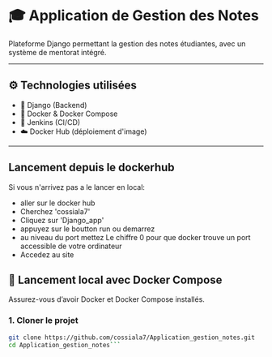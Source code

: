 # 🎓 Application de Gestion des Notes

Plateforme Django permettant la gestion des notes étudiantes, avec un système de mentorat intégré.

---

## ⚙️ Technologies utilisées

- 🐍 Django (Backend)
- 🐳 Docker & Docker Compose
- 🐙 Jenkins (CI/CD)
- ☁️ Docker Hub (déploiement d'image)

---
## Lancement depuis le dockerhub

Si vous n'arrivez pas a le lancer en local:
- aller sur le docker hub
-  Cherchez 'cossiala7'
-  Cliquez sur 'Django_app'
-  appuyez sur le boutton run ou demarrez
-  au niveau du port mettez Le chiffre 0 pour que docker trouve un port accessible de votre ordinateur
-  Accedez au site 



## 🚀 Lancement local avec Docker Compose

Assurez-vous d’avoir Docker et Docker Compose installés.

### 1. Cloner le projet

```bash
git clone https://github.com/cossiala7/Application_gestion_notes.git
cd Application_gestion_notes```

